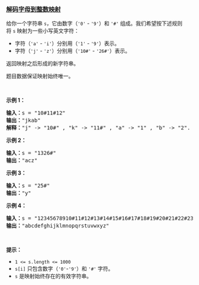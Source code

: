 ### [解码字母到整数映射](https://leetcode-cn.com/problems/decrypt-string-from-alphabet-to-integer-mapping)

<p>给你一个字符串&nbsp;<code>s</code>，它由数字（<code>&#39;0&#39;</code> - <code>&#39;9&#39;</code>）和&nbsp;<code>&#39;#&#39;</code>&nbsp;组成。我们希望按下述规则将&nbsp;<code>s</code>&nbsp;映射为一些小写英文字符：</p>

<ul>
	<li>字符（<code>&#39;a&#39;</code> - <code>&#39;i&#39;</code>）分别用（<code>&#39;1&#39;</code> -&nbsp;<code>&#39;9&#39;</code>）表示。</li>
	<li>字符（<code>&#39;j&#39;</code> - <code>&#39;z&#39;</code>）分别用（<code>&#39;10#&#39;</code>&nbsp;-&nbsp;<code>&#39;26#&#39;</code>）表示。&nbsp;</li>
</ul>

<p>返回映射之后形成的新字符串。</p>

<p>题目数据保证映射始终唯一。</p>

<p>&nbsp;</p>

<p><strong>示例 1：</strong></p>

<pre><strong>输入：</strong>s = &quot;10#11#12&quot;
<strong>输出：</strong>&quot;jkab&quot;
<strong>解释：</strong>&quot;j&quot; -&gt; &quot;10#&quot; , &quot;k&quot; -&gt; &quot;11#&quot; , &quot;a&quot; -&gt; &quot;1&quot; , &quot;b&quot; -&gt; &quot;2&quot;.
</pre>

<p><strong>示例 2：</strong></p>

<pre><strong>输入：</strong>s = &quot;1326#&quot;
<strong>输出：</strong>&quot;acz&quot;
</pre>

<p><strong>示例 3：</strong></p>

<pre><strong>输入：</strong>s = &quot;25#&quot;
<strong>输出：</strong>&quot;y&quot;
</pre>

<p><strong>示例 4：</strong></p>

<pre><strong>输入：</strong>s = &quot;12345678910#11#12#13#14#15#16#17#18#19#20#21#22#23#24#25#26#&quot;
<strong>输出：</strong>&quot;abcdefghijklmnopqrstuvwxyz&quot;
</pre>

<p>&nbsp;</p>

<p><strong>提示：</strong></p>

<ul>
	<li><code>1 &lt;= s.length &lt;= 1000</code></li>
	<li><code>s[i]</code> 只包含数字（<code>&#39;0&#39;</code>-<code>&#39;9&#39;</code>）和&nbsp;<code>&#39;#&#39;</code>&nbsp;字符。</li>
	<li><code>s</code>&nbsp;是映射始终存在的有效字符串。</li>
</ul>

